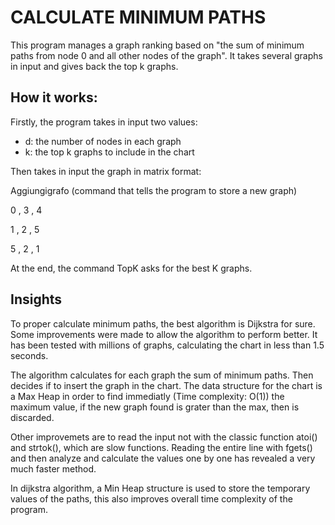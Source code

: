 # CALCULATE MINIMUM PATHS

This program manages a graph ranking based on "the sum of minimum paths from node 0 and all other nodes of the graph". It takes several graphs in input and gives back the top k graphs.

## How it works:
Firstly, the program takes in input two values:
  - d: the number of nodes in each graph
  - k: the top k graphs to include in the chart
  
 Then takes in input the graph in matrix format:
 
 Aggiungigrafo (command that tells the program to store a new graph)
 
 0 ,  3 ,  4
 
 1 ,  2 ,  5
 
 5 ,  2 ,  1
 
 At the end, the command TopK asks for the best K graphs.
 
 ## Insights
 To proper calculate minimum paths, the best algorithm is Dijkstra for sure. Some improvements were made to allow the algorithm to perform better. It has been tested with millions of graphs, calculating the chart in less than 1.5 seconds. 
 
The algorithm calculates for each graph the sum of minimum paths. Then decides if to insert the graph in the chart. The data structure for the chart is a Max Heap in order to find immediatly (Time complexity: O(1)) the maximum value, if the new graph found is grater than the max, then is discarded.

Other improvemets are to read the input not with the classic function atoi() and strtok(), which are slow functions. Reading the entire line with fgets() and then analyze and calculate the values one by one has revealed a very much faster method.

In dijkstra algorithm, a Min Heap structure is used to store the temporary values of the paths, this also improves overall time complexity of the program. 
